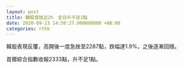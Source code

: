 ```yaml
---
layout: post
title: 韓股曾挫近2%　全日升不足1點
date: 2020-09-23 14:50:27.000000000 +08:00
categories: rthk
---
```


韓股表現反覆，高開後一度急挫至2287點，跌幅達1.9%，之後逐漸回穩。

首爾綜合指數收報2333點，升不足1點。
